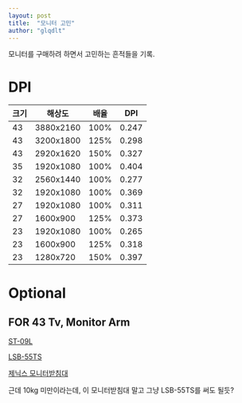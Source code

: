 ```yaml
---
layout: post
title:  "모니터 고민"
author: "glqdlt"
---
```



모니터를 구매하려 하면서 고민하는 흔적들을 기록.

# DPI

|크기|해상도|배율|DPI|
|---|---|---|---|
|43|3880x2160|100%|0.247|
|43|3200x1800|125%|0.298|
|43|2920x1620|150%|0.327|
|35|1920x1080|100%|0.404|
|32|2560x1440|100%|0.277|
|32|1920x1080|100%|0.369|
|27|1920x1080|100%|0.311|
|27|1600x900|125%|0.373|
|23|1920x1080|100%|0.265|
|23|1600x900|125%|0.318|
|23|1280x720|150%|0.397|


# Optional

## FOR 43 Tv, Monitor Arm

[ST-09L](https://www.devicemart.co.kr/1364810)

[LSB-55TS](https://search.shopping.naver.com/search/all.nhn?query=LSB-55TS&frm=NVSCPRO)

[제닉스 모니터받침대](https://search.shopping.naver.com/detail/detail.nhn?nv_mid=14703797854&cat_id=50001590&frm=NVSHATC&query=%EB%AA%A8%EB%8B%88%ED%84%B0%EB%B0%9B%EC%B9%A8%EB%8C%80&NaPm=ct%3Djkn74f0w%7Cci%3D05e8f8906168353636bd7fe828b61d18140a9908%7Ctr%3Dslsl%7Csn%3D95694%7Chk%3Dd43e2bbf01b196f28cc09d95f4bcf35524e813c7)

근데 10kg 미만이라는데, 이 모니터받침대 말고 그냥 LSB-55TS를 써도 될듯?